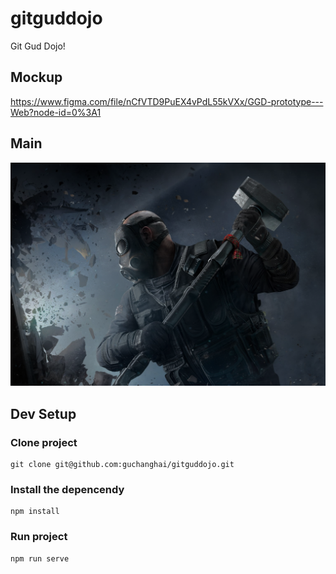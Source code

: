 # gitguddojo
Git Gud Dojo!

## Mockup
https://www.figma.com/file/nCfVTD9PuEX4vPdL55kVXx/GGD-prototype---Web?node-id=0%3A1

## Main

![Git Gud Dojo!](https://github.com/guchanghai/gitguddojo/blob/master/src/assets/r6_background.svg)

## Dev Setup

### Clone project
```
git clone git@github.com:guchanghai/gitguddojo.git
```

### Install the depencendy
```
npm install
```
### Run project
```
npm run serve
```
